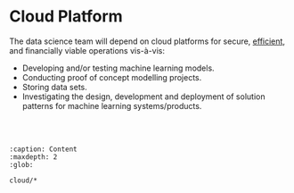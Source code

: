 # Cloud Platform

The data science team will depend on cloud platforms for secure, [efficient](https://dictionary.cambridge.org/us/dictionary/english/efficient), and financially viable operations vis-à-vis:


* Developing and/or testing machine learning models.
* Conducting proof of concept modelling projects.
* Storing data sets.
* Investigating the design, development and deployment of solution patterns for machine learning systems/products.

<br>
<br>

```{toctree}
:caption: Content
:maxdepth: 2
:glob:

cloud/*
```

<br>
<br>

<br>
<br>

<br>
<br>

<br>
<br>
